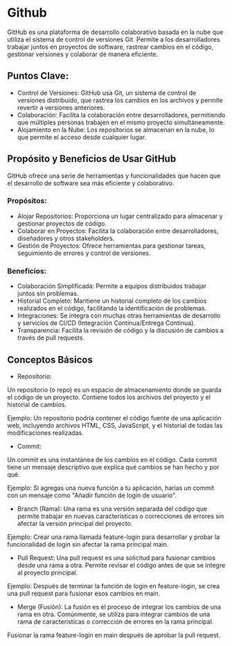 # Github
GitHub es una plataforma de desarrollo colaborativo basada en la nube que utiliza el sistema de control de versiones Git. Permite a los desarrolladores trabajar juntos en proyectos de software, rastrear cambios en el código, gestionar versiones y colaborar de manera eficiente.

## Puntos Clave:

* Control de Versiones: GitHub usa Git, un sistema de control de versiones distribuido, que rastrea los cambios en los archivos y permite revertir a versiones anteriores.
* Colaboración: Facilita la colaboración entre desarrolladores, permitiendo que múltiples personas trabajen en el mismo proyecto simultáneamente.
* Alojamiento en la Nube: Los repositorios se almacenan en la nube, lo que permite el acceso desde cualquier lugar.
## Propósito y Beneficios de Usar GitHub

GitHub ofrece una serie de herramientas y funcionalidades que hacen que el desarrollo de software sea más eficiente y colaborativo.

### Propósitos:

* Alojar Repositorios: Proporciona un lugar centralizado para almacenar y gestionar proyectos de código.
* Colaborar en Proyectos: Facilita la colaboración entre desarrolladores, diseñadores y otros stakeholders.
* Gestión de Proyectos: Ofrece herramientas para gestionar tareas, seguimiento de errores y control de versiones.
  
### Beneficios:
* Colaboración Simplificada: Permite a equipos distribuidos trabajar juntos sin problemas.
* Historial Completo: Mantiene un historial completo de los cambios realizados en el código, facilitando la identificación de problemas.
* Integraciones: Se integra con muchas otras herramientas de desarrollo y servicios de CI/CD (Integración Continua/Entrega Continua).
* Transparencia: Facilita la revisión de código y la discusión de cambios a través de pull requests.

## Conceptos Básicos
* Repositorio:
  
Un repositorio (o repo) es un espacio de almacenamiento donde se guarda el código de un proyecto. Contiene todos los archivos del proyecto y el historial de cambios.

Ejemplo: Un repositorio podría contener el código fuente de una aplicación web, incluyendo archivos HTML, CSS, JavaScript, y el historial de todas las modificaciones realizadas.
* Commit:

Un commit es una instantánea de los cambios en el código. Cada commit tiene un mensaje descriptivo que explica qué cambios se han hecho y por qué.

Ejemplo: Si agregas una nueva función a tu aplicación, harías un commit con un mensaje como "Añadir función de login de usuario".

* Branch (Rama):
 Una rama es una versión separada del código que permite trabajar en nuevas características o correcciones de errores sin afectar la versión principal del proyecto.

Ejemplo: Crear una rama llamada feature-login para desarrollar y probar la funcionalidad de login sin afectar la rama principal main.

* Pull Request:
Una pull request es una solicitud para fusionar cambios desde una rama a otra. Permite revisar el código antes de que se integre al proyecto principal.

Ejemplo: Después de terminar la función de login en feature-login, se crea una pull request para fusionar esos cambios en main.

* Merge (Fusión):
La fusión es el proceso de integrar los cambios de una rama en otra. Comúnmente, se utiliza para integrar cambios de una rama de características o corrección de errores en la rama principal.

Fusionar la rama feature-login en main después de aprobar la pull request.
